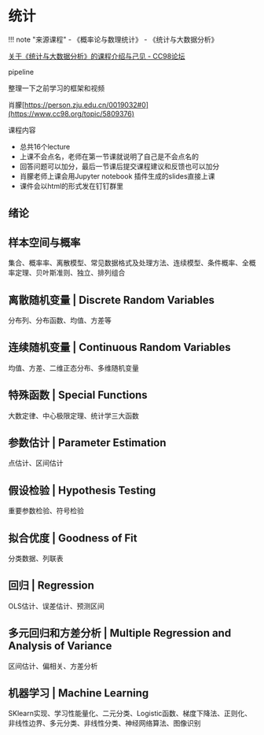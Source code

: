# 统计

!!! note "来源课程"
    - 《概率论与数理统计》
    - 《统计与大数据分析》



[关于《统计与大数据分析》的课程介绍与己见 - CC98论坛](https://www.cc98.org/topic/5511629/1#1)

pipeline

整理一下之前学习的框架和视频

肖朦[https://person.zju.edu.cn/0019032#0](https://www.cc98.org/topic/5809376)

课程内容

- 总共16个lecture
- 上课不会点名，老师在第一节课就说明了自己是不会点名的
- 回答问题可以加分，最后一节课后提交课程建议和反馈也可以加分
- 肖朦老师上课会用Jupyter notebook 插件生成的slides直接上课
- 课件会以html的形式发在钉钉群里



## 绪论



## 样本空间与概率

集合、概率率、离散模型、常见数据格式及处理方法、连续模型、条件概率、全概率定理、贝叶斯准则、独立、排列组合

## 离散随机变量 | Discrete Random Variables

分布列、分布函数、均值、方差等

## 连续随机变量 | Continuous Random Variables

均值、方差、二维正态分布、多维随机变量

## 特殊函数 | Special Functions

大数定律、中心极限定理、统计学三大函数

## 参数估计 | Parameter Estimation

点估计、区间估计

## 假设检验 | Hypothesis Testing

重要参数检验、符号检验

## 拟合优度 | Goodness of Fit

分类数据、列联表

## 回归 | Regression

OLS估计、误差估计、预测区间

## 多元回归和方差分析 | Multiple Regression and Analysis of Variance

区间估计、偏相关、方差分析

## 机器学习 | Machine Learning

SKlearn实现、学习性能量化、二元分类、Logistic函数、梯度下降法、正则化、非线性边界、多元分类、非线性分类、神经网络算法、图像识别